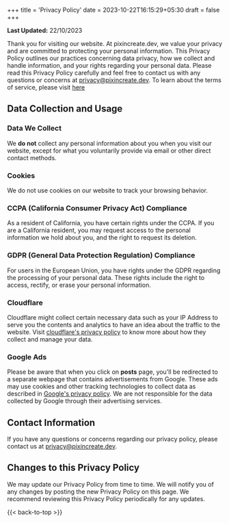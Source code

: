 +++
title = 'Privacy Policy'
date = 2023-10-22T16:15:29+05:30
draft = false
+++

**Last Updated:** 22/10/2023

Thank you for visiting our website. At pixincreate.dev, we value your privacy and are committed to protecting your personal information. This Privacy Policy outlines our practices concerning data privacy, how we collect and handle information, and your rights regarding your personal data. Please read this Privacy Policy carefully and feel free to contact us with any questions or concerns at <privacy@pixincreate.dev>.
To learn about the terms of service, please visit [here](terms-of-service.md)

## Data Collection and Usage

### Data We Collect

We **do not** collect any personal information about you when you visit our website, except for what you voluntarily provide via email or other direct contact methods.

### Cookies

We do not use cookies on our website to track your browsing behavior.

### CCPA (California Consumer Privacy Act) Compliance

As a resident of California, you have certain rights under the CCPA. If you are a California resident, you may request access to the personal information we hold about you, and the right to request its deletion.

### GDPR (General Data Protection Regulation) Compliance

For users in the European Union, you have rights under the GDPR regarding the processing of your personal data. These rights include the right to access, rectify, or erase your personal information.

### Cloudflare

Cloudflare might collect certain necessary data such as your IP Address to serve you the contents and analytics to have an idea about the traffic to the website. Visit [cloudflare's privacy policy](https://www.cloudflare.com/privacypolicy/) to know more about how they collect and manage your data.

### Google Ads

Please be aware that when you click on **posts** page, you'll be redirected to a separate webpage that contains advertisements from Google. These ads may use cookies and other tracking technologies to collect data as described in [Google's privacy policy](https://policies.google.com/privacy?hl=en-US). We are not responsible for the data collected by Google through their advertising services.

## Contact Information

If you have any questions or concerns regarding our privacy policy, please contact us at <privacy@pixincreate.dev>.

## Changes to this Privacy Policy

We may update our Privacy Policy from time to time. We will notify you of any changes by posting the new Privacy Policy on this page. We recommend reviewing this Privacy Policy periodically for any updates.

{{< back-to-top >}}
